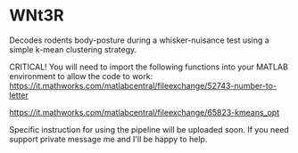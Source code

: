 # WNt3R
Decodes rodents body-posture during a whisker-nuisance test using a simple k-mean clustering strategy.

CRITICAL! You will need to import the following functions into your MATLAB environment to allow the code to work:
https://it.mathworks.com/matlabcentral/fileexchange/52743-number-to-letter

https://it.mathworks.com/matlabcentral/fileexchange/65823-kmeans_opt


Specific instruction for using the pipeline will be uploaded soon. If you need support private message me and I'll be happy to help.
